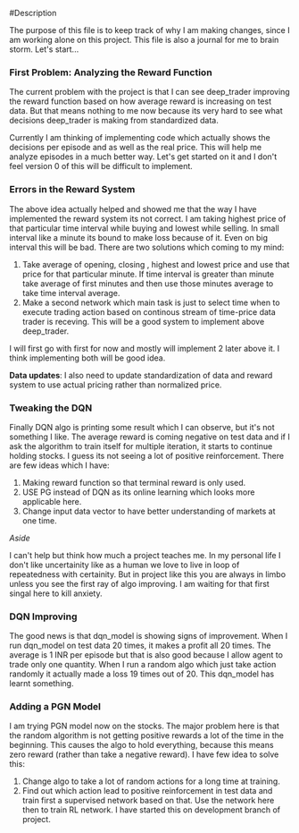 #Description

The purpose of this file is to keep track of why I am making changes, since I am working alone on this project. This file is also a journal for me to brain storm. 
Let's start...

### First Problem: Analyzing the Reward Function

The current problem with the project is that I can see deep_trader improving the reward function based on how average reward is increasing on test data. But that means nothing to me now because its very hard to see what decisions deep_trader is making from standardized data. 

Currently I am thinking of implementing code which actually shows the decisions per episode and as well as the real price. This will help me analyze episodes in a much better way. Let's get started on it and I don't feel version 0 of this will be difficult to implement. 

### Errors in the Reward System

The above idea actually helped and showed me that the way I have implemented the reward system its not correct. I am taking highest price of that particular time interval while buying and lowest while selling. In small interval like a minute its bound to make loss because of it. Even on big interval this will be bad. There are two solutions which coming to my mind:

1. Take average of opening, closing , highest and lowest price and use that price for that particular minute. If time interval is greater than minute take average of first minutes and then use those minutes average to take time interval average.
2. Make a second network which main task is just to select time when to execute trading action based on continous stream of time-price data trader is receving. This will be a good system to implement above deep_trader.

I will first go with first for now and mostly will implement 2 later above it. I think implementing both will be good idea.

__Data updates__: I also need to update standardization of data and reward system to use actual pricing rather than normalized price.

### Tweaking the DQN

Finally DQN algo is printing some result which I can observe, but it's not something I like. The average reward is coming negative on test data and if I ask the algorithm to train itself for multiple iteration, it starts to continue holding stocks. I guess its not seeing a lot of positive reinforcement. There are few ideas which I have: 

1. Making reward function so that terminal reward is only used.
2. USE PG instead of DQN as its online learning which looks more applicable here.
3. Change input data vector to have better understanding of markets at one time.

_Aside_

I can't help but think how much a project teaches me. In my personal life I don't like uncertainity like as a human we love to live in loop of repeatedness with certainity. But in project like this you are always in limbo unless you see the first ray of algo improving. I am waiting for that first singal here to kill anxiety. 

### DQN Improving

The good news is that dqn_model is showing signs of improvement. When I run dqn_model on test data 20 times, it makes a profit all 20 times. The average is 1 INR per episode but that is also good because I allow agent to trade only one quantity. When I run a random algo which just take action randomly it actually made a loss 19 times out of 20. This dqn_model has learnt something.

### Adding a PGN Model

I am trying PGN model now on the stocks. The major problem here is that the random algorithm is not getting positive rewards a lot of the time in the beginning. This causes the algo to hold everything, because this means zero reward (rather than take a negative reward). I have few idea to solve this:

1. Change algo to take a lot of random actions for a long time at training.
2. Find out which action lead to positive reinforcement in test data and train first a supervised network based on that. Use the network here then to train RL network.  I have started this on development branch of project.
